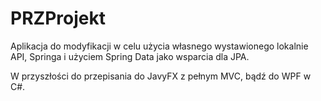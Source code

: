 # PRZProjekt

Aplikacja do modyfikacji w celu użycia własnego wystawionego lokalnie API, Springa i użyciem Spring Data jako wsparcia dla JPA.

W przyszłości do przepisania do JavyFX z pełnym MVC, bądź do WPF w C#.

